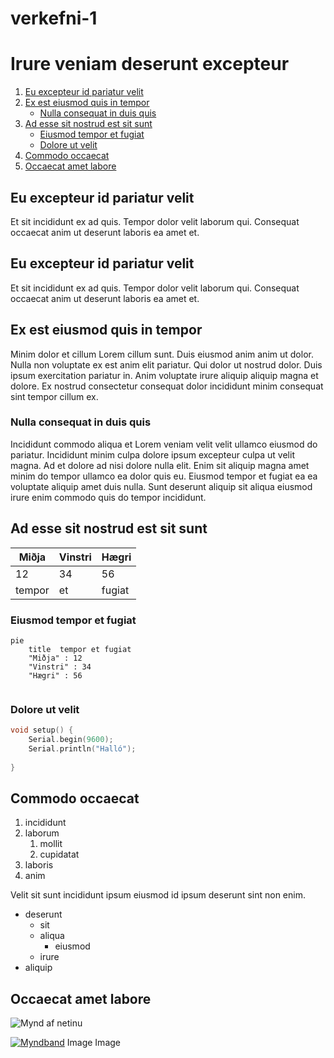 # verkefni-1
# Irure veniam deserunt excepteur

1. [Eu excepteur id pariatur velit](#eu-excepteur-id-pariatur-velit)
1. [Ex est eiusmod quis in tempor](#ex-est-eiusmod-quis-in-tempor)
    - [Nulla consequat in duis quis](#nulla-consequat-in-duis-quis)
1. [Ad esse sit nostrud est sit sunt](#ad-esse-sit-nostrud-est-sit-sunt)
    - [Eiusmod tempor et fugiat](#eiusmod-tempor-et-fugiat)
    - [Dolore ut velit](#dolore-ut-velit)
1. [Commodo occaecat](#commodo-occaecat)
1. [Occaecat amet labore](#occaecat-amet-labore)



## Eu excepteur id pariatur velit
Et sit incididunt ex ad quis. Tempor dolor velit laborum qui. Consequat occaecat anim ut deserunt laboris ea amet et.
## Eu excepteur id pariatur velit
Et sit incididunt ex ad quis. Tempor dolor velit laborum qui. Consequat occaecat anim ut deserunt laboris ea amet et.

## Ex est eiusmod quis in tempor

Minim dolor et cillum Lorem cillum sunt. Duis eiusmod anim anim ut dolor. Nulla non voluptate ex est anim elit pariatur. Qui dolor ut nostrud dolor. Duis ipsum exercitation pariatur in. Anim voluptate irure aliquip aliquip magna et dolore. Ex nostrud consectetur consequat dolor incididunt minim consequat sint tempor cillum ex.

### Nulla consequat in duis quis

Incididunt commodo aliqua et Lorem veniam velit velit ullamco eiusmod do pariatur. Incididunt minim culpa dolore ipsum excepteur culpa ut velit magna. Ad et dolore ad nisi dolore nulla elit. Enim sit aliquip magna amet minim do tempor ullamco ea dolor quis eu. Eiusmod tempor et fugiat ea ea voluptate aliquip amet duis nulla. Sunt deserunt aliquip sit aliqua eiusmod irure enim commodo quis do tempor incididunt.

## Ad esse sit nostrud est sit sunt

Miðja | Vinstri | Hægri
--- | --- | ---
12 | 34 | 56
tempor | et | fugiat

### Eiusmod tempor et fugiat
```mermaid
pie
    title  tempor et fugiat
    "Miðja" : 12
    "Vinstri" : 34
    "Hægri" : 56
 

```


### Dolore ut velit
```C++
void setup() { 
    Serial.begin(9600);
    Serial.println("Halló");
     
}

```

## Commodo occaecat
1. incididunt
1. laborum
    1. mollit
    1. cupidatat
1. laboris
1. anim

Velit sit sunt incididunt ipsum eiusmod id ipsum deserunt sint non enim.

- deserunt 
    - sit
    - aliqua
        - eiusmod
    - irure
- aliquip

## Occaecat amet labore

![Mynd af netinu](https://tskoli.is/wp-content/uploads/2019/06/skolavorduholt-595x440.jpg)


[![Myndband](http://img.youtube.com/vi/HUBNt18RFbo/0.jpg)](http://www.youtube.com/watch?v=HUBNt18RFbo)
Image
Image
